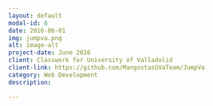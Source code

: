 ```yaml
---
layout: default
modal-id: 6
date: 2016-06-01
img: jumpva.png
alt: image-alt
project-date: June 2016
client: Classwork for University of Valladolid
client-link: https://github.com/MangostasUVaTeam/JumpVa
category: Web Development
description:

---
```

